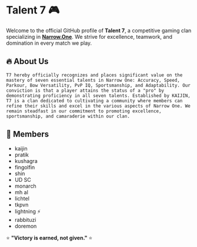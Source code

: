 # Talent 7 🎮

Welcome to the official GitHub profile of **Talent 7**, a competitive gaming clan specializing in **[Narrow.One](https://narrow.one/)**. We strive for excellence, teamwork, and domination in every match we play.

## 🔥 About Us
```T7 hereby officially recognizes and places significant value on the mastery of seven essential talents in Narrow One: Accuracy, Speed, Parkour, Bow Versatility, PvP IQ, Sportsmanship, and Adaptability. Our conviction is that a player attains the status of a "pro" by demonstrating proficiency in all seven talents. Established by KAIJIN, T7 is a clan dedicated to cultivating a community where members can refine their skills and excel in the various aspects of Narrow One. We remain steadfast in our commitment to promoting excellence, sportsmanship, and camaraderie within our clan.```



## 👥 Members
- kaijin
- pratik
- kushagra
- fingolfin
- shin
- UD SC
- monarch
- mh al
- lichtel
- tkpvn
- lightning ⚡
- rabbituzi
- doremon 

⭐ **"Victory is earned, not given."** ⭐  
